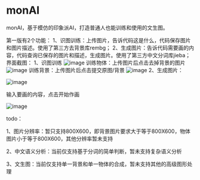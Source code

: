 # monAI
monAI，基于模仿的印象派AI，打造普通人也能训练和使用的文生图。

第一版有2个功能：
1、识图训练：上传图片，告诉代码这是什么，代码保存图片和图片描述。使用了第三方去背景库rembg；
2、生成图片：告诉代码需要画的内容，代码查询已保存的图片和描述，生成图片。使用了第三方中文分词库jieba；
界面截图：
1、识图训练
![image](https://github.com/dannyxycheung/monAI/assets/130076937/a6ce8944-0440-4e35-9f05-3f9a8837742c)
训练物体：上传图片后点击去掉背景的图片
![image](https://github.com/dannyxycheung/monAI/assets/130076937/4b9a7065-e34a-455e-9149-720fb19bf566)
训练背景：上传图片后点击提交原图/背景
![image](https://github.com/dannyxycheung/monAI/assets/130076937/bfa83037-5a2d-4f5e-b416-f7cca97e36ec)
2、生成图片：

![image](https://github.com/dannyxycheung/monAI/assets/130076937/b7ac9971-1317-4bd6-97e4-06fe1ce5999f)

输入要画的内容，点击开始作画

![image](https://github.com/dannyxycheung/monAI/assets/130076937/7154c2e5-dd69-4cd6-bcd0-b159f6ecbd17)

todo：

1、图片分辨率：暂只支持800X600，即背景图片要求大于等于800X600，物体图片小于等于800X600，其他分辨率暂未支持

2、中文语义分析：当前仅支持基于分词的简单判断，暂未支持复杂语义分析

3、文生图：当前仅支持单一背景和单一物体的合成，暂未支持其他的高级图形处理





